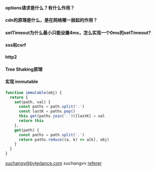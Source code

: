 #### options请求是什么？有什么作用？
#### cdn的原理是什么，是在网络哪一层起的作用？
#### setTimeout为什么最小只能设置4ms，怎么实现一个0ms的setTimeout?
#### xss和csrf
#### http2
#### Tree Shaking原理
#### 实现 immutable
```js
function immutable(obj) {
  return {
    set(path, val) {
      const paths = path.split('.')
      const lastK = paths.pop()
      this.get(paths.join('.'))[lastK] = val
      return this
    },
    get(path) {
      const paths = path.split('.')
      return paths.reduce((a, k) => a[k], obj)
    }
  }
}
```

suchangv@bytedance.com suchangvv
[referer](https://juejin.cn/post/6985884324037918733)
